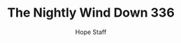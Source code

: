 ---
image: /assets/img/nwd/336_nwd_psalm_116_7_nlt.png
title: The Nightly Wind Down 336
number: 336
categories:
  - The Nightly Wind Down
author: Hope Staff
notes: The Nightly Wind Down 336
embed: >-
  EMBED_GOES_HERE
transcript: >-
  SOME LINES OF TEXT START HERE
---